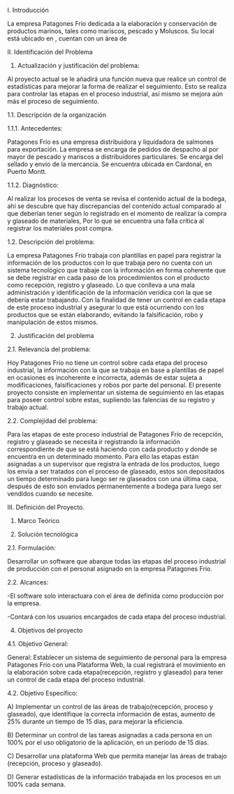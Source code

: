 I.	Introducción

La empresa Patagones Frio dedicada a la elaboración y conservación de productos marinos, tales como mariscos, pescado y Moluscos. Su local está ubicado en , cuentan con un área de 

II.	Identificación del Problema

1.	Actualización y justificación del problema:

Al proyecto actual se le añadirá una función nueva que realice un control de estadísticas para mejorar la forma de realizar el seguimiento. Esto se realiza para controlar las etapas en el proceso industrial, así mismo se mejora aún más el proceso de seguimiento. 

1.1.	Descripción de la organización

1.1.1. 	Antecedentes:

Patagones Frío es una empresa distribuidora y liquidadora de salmones para exportación. La empresa se encarga de pedidos de despacho al por mayor de pescado y mariscos a distribuidores particulares. Se encarga del sellado y envío de la mercancía. Se encuentra ubicada en Cardonal, en Puerto Montt.

1.1.2. Diagnóstico:

Al realizar los procesos de venta se revisa el contenido actual de la bodega, ahí se descubre que hay discrepancias del contenido actual comparado al que deberían tener según lo registrado en el momento de realizar la compra y glaseado de materiales, Por lo que se encuentra una falla crítica al registrar los materiales post compra.

1.2.  Descripción del problema:

La empresa Patagones Frío trabaja con plantillas en papel para registrar la información de los productos con lo que trabaja pero no cuenta con un sistema tecnológico que trabaje con la información en forma coherente que se debe registrar en cada paso de los procedimientos con el producto como recepción, registro y glaseado. Lo que conlleva a una mala administración y identificación de la información verídica con la que se debería estar trabajando. Con la finalidad de tener un control en cada etapa de este proceso industrial y asegurar lo que está ocurriendo con los productos que se están elaborando, evitando la falsificación, robo y manipulación de estos mismos.

2.	Justificación del problema

2.1.	Relevancia del problema:

Hoy Patagones Frío no tiene un control sobre cada etapa del proceso industrial, la información con la que se trabaja en base a plantillas de papel en ocasiones es incoherente e incorrecta, además de estar sujeta a modificaciones, falsificaciones y robos por parte del personal. El presente proyecto consiste en implementar un sistema de seguimiento en las etapas para poseer control sobre estas, supliendo las falencias de su registro y trabajo actual.

2.2.	Complejidad del problema:

Para las etapas de este proceso industrial de Patagones Frío de recepción, registro y glaseado se necesita ir registrando la información correspondiente de que se está haciendo con cada producto y donde se encuentra en un determinado momento. Para ello las etapas están asignadas a un supervisor que registra la entrada de los productos, luego los envía a ser tratados con el proceso de glaseado, estos son depositados un tiempo determinado para luego ser re glaseados con una última capa, después de esto son enviados permanentemente a bodega  para luego ser vendidos cuando se necesite.

III.	Definición del Proyecto.

1.	Marco Teórico

2.	Solución tecnológica

2.1.	Formulación:

Desarrollar un software que abarque todas las etapas del proceso industrial de producción con el personal asignado en la empresa Patagones Frío.

2.2.	Alcances:

-El software solo interactuara con el área de definida como producción por la empresa.

-Contará  con los usuarios encargados de cada etapa del proceso industrial. 

4.	Objetivos del proyecto

4.1.	Objetivo General:

General: Establecer un sistema de seguimiento de personal para la empresa Patagones Frío con una Plataforma Web, la cual registrará el movimiento en la elaboración sobre cada etapa(recepción, registro y glaseado) para  tener un control de cada etapa del proceso industrial.

4.2.	Objetivo Específico:

A) Implementar un control de las áreas de trabajo(recepción, proceso y glaseado), que identifique la correcta información de estas, aumento de 25% durante un tiempo de 15 días, para mejorar la eficiencia.

B) Determinar  un control de las tareas asignadas a cada persona en un 100% por el uso obligatorio de la aplicación, en un periodo de 15 días.

C) Desarrollar una plataforma Web que permita manejar  las áreas de trabajo (recepción, proceso y glaseado).

D) Generar estadísticas de la información trabajada en los procesos en un 100% cada semana. 

